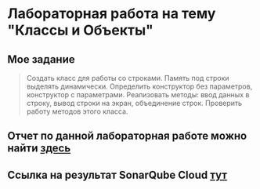 # Лабораторная работа на тему "Классы и Объекты"

## Мое задание  
> Создать класс для работы со строками. Память под строки выделять динамически. Определить конструктор без параметров, конструктор с параметрами. Реализовать методы: ввод данных в строку, вывод строки на экран,  объединение строк. Проверить работу методов этого класса.

## Отчет по данной лабораторная работе можно найти [здесь](lab1.pdf)

## Ссылка на результат SonarQube Cloud [тут](https://sonarcloud.io/project/overview?id=ekuzm_cpp-lab1)